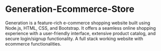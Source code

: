 # Generation-Ecommerce-Store
Generation is a feature-rich e-commerce shopping website built using Node.js, HTML, CSS, and Bootstrap. It offers a seamless online shopping experience with a user-friendly interface, extensive product catalog, and secure login/signup functionality.  A full stack working website with ecommerce functionalities.
